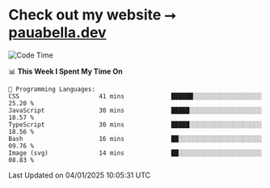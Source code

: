 # Check out my website ⭢ [pauabella.dev](https://pauabella.dev)

<!--START_SECTION:waka-->
![Code Time](http://img.shields.io/badge/Code%20Time-3%2C994%20hrs%2059%20mins-blue)

📊 **This Week I Spent My Time On** 

```text
💬 Programming Languages: 
CSS                      41 mins             ██████░░░░░░░░░░░░░░░░░░░   25.20 % 
JavaScript               30 mins             █████░░░░░░░░░░░░░░░░░░░░   18.57 % 
TypeScript               30 mins             █████░░░░░░░░░░░░░░░░░░░░   18.56 % 
Bash                     16 mins             ██░░░░░░░░░░░░░░░░░░░░░░░   09.76 % 
Image (svg)              14 mins             ██░░░░░░░░░░░░░░░░░░░░░░░   08.83 % 
```


 Last Updated on 04/01/2025 10:05:31 UTC
<!--END_SECTION:waka-->
